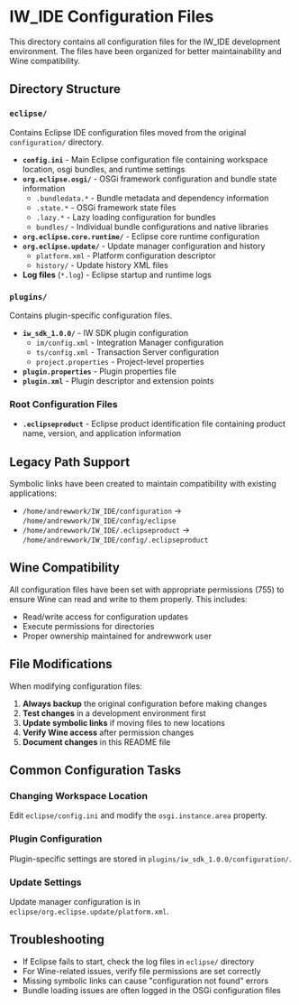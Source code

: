 # IW_IDE Configuration Files

This directory contains all configuration files for the IW_IDE development environment. The files have been organized for better maintainability and Wine compatibility.

## Directory Structure

### `eclipse/`
Contains Eclipse IDE configuration files moved from the original `configuration/` directory.

- **`config.ini`** - Main Eclipse configuration file containing workspace location, osgi bundles, and runtime settings
- **`org.eclipse.osgi/`** - OSGi framework configuration and bundle state information
  - `.bundledata.*` - Bundle metadata and dependency information
  - `.state.*` - OSGi framework state files
  - `.lazy.*` - Lazy loading configuration for bundles
  - `bundles/` - Individual bundle configurations and native libraries
- **`org.eclipse.core.runtime/`** - Eclipse core runtime configuration
- **`org.eclipse.update/`** - Update manager configuration and history
  - `platform.xml` - Platform configuration descriptor
  - `history/` - Update history XML files
- **Log files** (`*.log`) - Eclipse startup and runtime logs

### `plugins/`
Contains plugin-specific configuration files.

- **`iw_sdk_1.0.0/`** - IW SDK plugin configuration
  - `im/config.xml` - Integration Manager configuration
  - `ts/config.xml` - Transaction Server configuration  
  - `project.properties` - Project-level properties
- **`plugin.properties`** - Plugin properties file
- **`plugin.xml`** - Plugin descriptor and extension points

### Root Configuration Files

- **`.eclipseproduct`** - Eclipse product identification file containing product name, version, and application information

## Legacy Path Support

Symbolic links have been created to maintain compatibility with existing applications:

- `/home/andrewwork/IW_IDE/configuration` → `/home/andrewwork/IW_IDE/config/eclipse`
- `/home/andrewwork/IW_IDE/.eclipseproduct` → `/home/andrewwork/IW_IDE/config/.eclipseproduct`

## Wine Compatibility

All configuration files have been set with appropriate permissions (755) to ensure Wine can read and write to them properly. This includes:

- Read/write access for configuration updates
- Execute permissions for directories
- Proper ownership maintained for andrewwork user

## File Modifications

When modifying configuration files:

1. **Always backup** the original configuration before making changes
2. **Test changes** in a development environment first
3. **Update symbolic links** if moving files to new locations
4. **Verify Wine access** after permission changes
5. **Document changes** in this README file

## Common Configuration Tasks

### Changing Workspace Location
Edit `eclipse/config.ini` and modify the `osgi.instance.area` property.

### Plugin Configuration
Plugin-specific settings are stored in `plugins/iw_sdk_1.0.0/configuration/`.

### Update Settings
Update manager configuration is in `eclipse/org.eclipse.update/platform.xml`.

## Troubleshooting

- If Eclipse fails to start, check the log files in `eclipse/` directory
- For Wine-related issues, verify file permissions are set correctly
- Missing symbolic links can cause "configuration not found" errors
- Bundle loading issues are often logged in the OSGi configuration files
